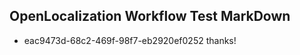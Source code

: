 ## OpenLocalization Workflow Test MarkDown
* eac9473d-68c2-469f-98f7-eb2920ef0252 
thanks!<!--HONumber=Mar16_HO1-->
